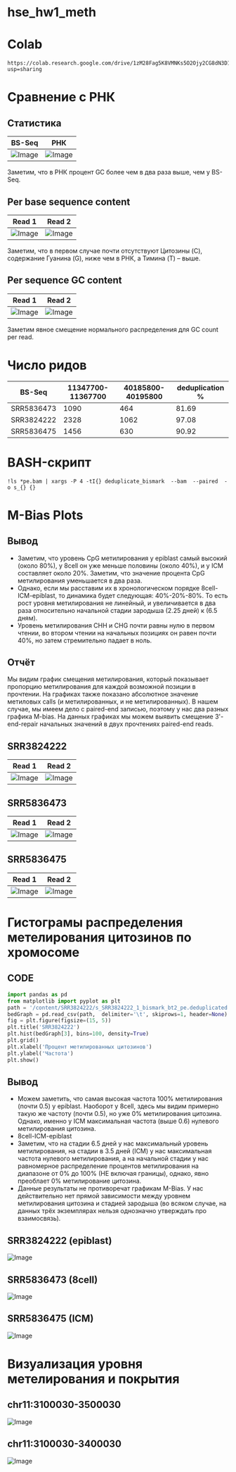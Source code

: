 # hse_hw1_meth
# Colab
```
https://colab.research.google.com/drive/1zM28Fag5K8VMNKs5O2Ojy2CG8dN3D1_8?usp=sharing
```
# Сравнение с РНК
## Статистика
BS-Seq | РНК 
--- | --- 
![Image](img/BS_Seq_Statistic.png) | ![Image](img/РНК_Statistic.png)

Заметим, что в РНК процент GC более чем в два раза выше, чем у BS-Seq.

## Per base sequence content
Read 1 | Read 2 
--- | --- 
![Image](img/BS_Seq_Per_base_sequence_content.png) | ![Image](img/РНК_Per_base_sequence_content.png) 

Заметим, что в первом случае почти отсутствуют Цитозины (C), cодержание Гуанина (G), ниже чем в РНК, а Тимина (T) – выше.

## Per sequence GC content

Read 1 | Read 2 
--- | --- 
![Image](img/BS_Seq_Per_sequence_GC_content.png) | ![Image](img/РНК_Per_sequence_GC_content.png) 

Заметим явное смещение нормального распределения для GC count per read.
# Число ридов
BS-Seq | 11347700-11367700 | 40185800-40195800 | deduplication % 
--- | --- | --- | ---
SRR5836473 | 1090 | 464 | 81.69
SRR3824222 | 2328 | 1062 | 97.08
SRR5836475 | 1456 | 630 | 90.92
# BASH-скрипт
```
!ls *pe.bam | xargs -P 4 -tI{} deduplicate_bismark  --bam  --paired  -o s_{} {}
```
# M-Bias Plots
## Вывод
 - Заметим, что уровень CpG метилирования у epiblast самый высокий (около 80%), у 8cell он уже меньше половины (около 40%), и у ICM составляет около 20%. Заметим, что значение процента CpG метилирования уменьшается в два раза. 
 - Однако, если мы расставим их в хронологическом порядке 8cell-ICM-epiblast, то динамика будет следующая: 40%-20%-80%. То есть рост уровня метилирования не линейный, и увеличивается в два раза относительно начальной стадии зародыша (2.25 дней) к (6.5 дням).
 - Уровень метилирования CHH и CHG почти равны нулю в первом чтении, во втором чтении на начальных позициях он равен почти 40%, но затем стремительно падает в ноль. 
## Отчёт
Мы видим график смещения метилирования, который показывает пропорцию метилирования для каждой возможной позиции в прочтении. На графиках также показано абсолютное значение  метиловых calls (и метилированных, и не метилированных). В нашем случае, мы имеем дело с paired-end записью, поэтому у нас два разных графика M-bias. На данных графиках мы можем выявить смещение 3'-end-repair начальных значений в двух прочтениях paired-end reads. 
## SRR3824222
Read 1 | Read 2 
--- | --- 
![Image](img/SRR3824222_M_Bias_Plot_1.png) | ![Image](img/SRR3824222_M_Bias_Plot_2.png) 
## SRR5836473
Read 1 | Read 2 
--- | --- 
![Image](img/SRR5836473_M_Bias_Plot_1.png) | ![Image](img/SRR5836473_M_Bias_Plot_2.png)
## SRR5836475
Read 1 | Read 2 
--- | --- 
![Image](img/SRR5836475_M_Bias_Plot_1.png) | ![Image](img/SRR5836475_M_Bias_Plot_2.png)

# Гистограмы распределения метелирования цитозинов по хромосоме
## CODE
```python
import pandas as pd
from matplotlib import pyplot as plt
path = '/content/SRR3824222/s_SRR3824222_1_bismark_bt2_pe.deduplicated.bedGraph'
bedGraph = pd.read_csv(path,  delimiter='\t', skiprows=1, header=None)
fig = plt.figure(figsize=(15, 5))
plt.title('SRR3824222') 
plt.hist(bedGraph[3], bins=100, density=True)
plt.grid()
plt.xlabel('Процент метилированных цитозинов')
plt.ylabel('Частота')
plt.show()
```
## Вывод
 - Можем заметить, что самая высокая частота 100% метилирования (почти 0.5) у epiblast. Наоборот у 8cell, здесь мы видим примерно такую же частоту (почти 0.5), но уже 0% метилирования цитозина. Однако, именно у ICM максимальная частота (выше 0.6) нулевого метилирования цитозина.
 - 8cell-ICM-epiblast
 - Заметим, что на стадии 6.5 дней у нас максимальный уровень метилирования, на стадии в 3.5 дней (ICM) у нас максимальная частота нулевого метилирования, а на начальной стадии у нас равномерное распределение процентов метилирования на диапазоне от 0% до 100% (НЕ включая границы), однако, явно преоблает 0% метилирование цитозина.
 - Данные результаты не противоречат графикам M-Bias. У нас действительно нет прямой зависимости между уровнем метилирования цитозина и стадией зародыша (во всяком случае, на данных трёх экземплярах нельзя однозначно утверждать про взаимосвязь).
## SRR3824222 (epiblast)
![Image](img/SRR3824222_Hist.png)
## SRR5836473 (8cell)
![Image](img/SRR5836473_Hist.png)
## SRR5836475 (ICM)
![Image](img/SRR5836475_Hist.png)

# Визуализация уровня метелирования и покрытия

## chr11:3100030-3500030

![Image](img/image_cov.png)

## chr11:3100030-3400030

![Image](img/image_cov_short.png) 
